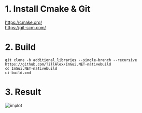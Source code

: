  # 1. Install Cmake & Git
 https://cmake.org/  
 https://git-scm.com/ 
  
 # 2. Build
 ```
 git clone -b additional_libraries --single-branch --recursive https://github.com/TillAlex/ImGui.NET-nativebuild
 cd ImGui.NET-nativebuild
 ci-build.cmd
 ```

 # 3. Result
 ![implot](https://i.imgur.com/9o1LZzj.png)

